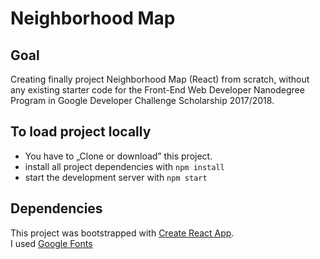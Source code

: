 # Neighborhood Map

## Goal
Creating finally project Neighborhood Map (React) from scratch, without any existing starter code for the Front-End Web Developer Nanodegree Program in Google Developer Challenge Scholarship 2017/2018.

## To load project locally
* You have to „Clone or download” this project.
* install all project dependencies with `npm install`
* start the development server with `npm start`

## Dependencies
This project was bootstrapped with [Create React App](https://github.com/facebookincubator/create-react-app).<br/>
I used [Google Fonts](https://fonts.google.com/specimen/Merienda?selection.family=Merienda) <br/>
